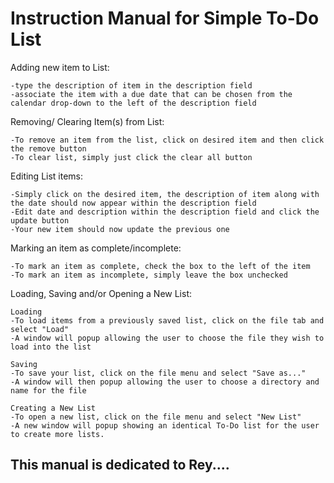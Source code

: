 # Instruction Manual for Simple To-Do List



Adding new item to List:
  
    -type the description of item in the description field
    -associate the item with a due date that can be chosen from the calendar drop-down to the left of the description field

Removing/ Clearing Item(s) from List:
  
    -To remove an item from the list, click on desired item and then click the remove button
    -To clear list, simply just click the clear all button

Editing List items:
  
    -Simply click on the desired item, the description of item along with the date should now appear within the description field
    -Edit date and description within the description field and click the update button
    -Your new item should now update the previous one

Marking an item as complete/incomplete:
  
    -To mark an item as complete, check the box to the left of the item
    -To mark an item as incomplete, simply leave the box unchecked
 
 Loading, Saving and/or Opening a New List:
  
    Loading
    -To load items from a previously saved list, click on the file tab and select "Load"
    -A window will popup allowing the user to choose the file they wish to load into the list

    Saving
    -To save your list, click on the file menu and select "Save as..."
    -A window will then popup allowing the user to choose a directory and name for the file
    
    Creating a New List
    -To open a new list, click on the file menu and select "New List"
    -A new window will popup showing an identical To-Do list for the user to create more lists.

  
  
  
  
  ## This manual is dedicated to Rey....
  
